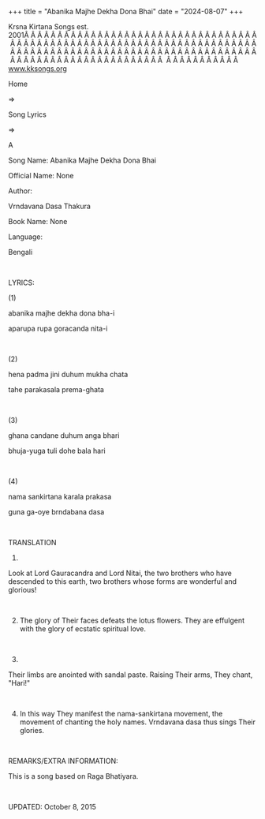 +++ 
title = "Abanika Majhe Dekha Dona Bhai"
date = "2024-08-07"
+++

Krsna Kirtana Songs est. 2001Â Â Â Â Â Â Â Â Â Â Â Â Â Â Â Â Â Â Â Â Â Â Â Â Â Â Â Â Â Â Â Â Â Â Â Â Â Â Â Â Â Â Â Â Â Â Â Â Â Â Â Â Â Â Â Â Â Â Â Â Â Â Â Â Â Â Â Â Â Â Â Â Â Â Â Â Â Â Â Â Â Â Â Â Â Â Â Â Â Â Â Â Â Â Â Â Â Â Â Â Â Â Â Â Â Â Â Â Â Â Â Â Â Â Â Â Â Â Â Â Â Â Â Â Â Â Â Â Â Â Â Â  Â Â Â Â Â Â Â Â Â Â Â  
www.kksongs.org








Home
 
⇒
 
Song
Lyrics


⇒
 
A


Song
Name: Abanika Majhe Dekha Dona Bhai


Official
Name: None


Author:

Vrndavana Dasa Thakura


Book
Name: None


Language:

Bengali


 


LYRICS:


(1)


abanika
majhe dekha dona bha-i


aparupa
rupa goracanda nita-i


 


(2)


hena
padma jini duhum mukha chata


tahe
parakasala prema-ghata


 


(3)


ghana
 candane duhum anga bhari


bhuja-yuga
tuli dohe bala hari 


 


(4)


nama
sankirtana karala prakasa


guna
ga-oye brndabana dasa


 


TRANSLATION


1)
Look at Lord Gauracandra and Lord Nitai, the two brothers who have descended to
this earth, two brothers whose forms are wonderful and glorious!


 


2) The
glory of Their faces defeats the lotus flowers. They are effulgent with the
glory of ecstatic spiritual love.


 


3)
Their limbs are anointed with sandal paste. Raising Their arms, They chant,
"Hari!"


 


4) In
this way They manifest the nama-sankirtana movement, the movement of chanting
the holy names. Vrndavana dasa thus sings Their glories.


 


REMARKS/EXTRA
INFORMATION:


This
is a song based on Raga Bhatiyara.


 


UPDATED:
 October 8, 2015